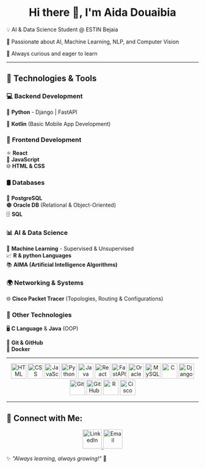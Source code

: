 <h1 align="center">Hi there 👋, I'm Aida Douaibia</h1>

<p align="center">
 
💡 AI & Data Science Student @ ESTIN Bejaia  
  
🔎 Passionate about AI, Machine Learning, NLP, and Computer Vision 
  
 🚀 Always curious and eager to learn  
 
</p>

---
## 🌟 **Technologies & Tools**  

### 💻 **Backend Development**  
🐍 **Python** - Django | FastAPI  

📱 **Kotlin** (Basic Mobile App Development)  

### 🎨 **Frontend Development**  
⚛️ **React**  
📜 **JavaScript**  
🌐 **HTML & CSS**  

### 🛢️ **Databases**  
🐘 **PostgreSQL**  
🟠 **Oracle DB** (Relational & Object-Oriented)  
🗄️ **SQL**  

### 📊 **AI & Data Science**  
🧠 **Machine Learning** - Supervised & Unsupervised  
📈 **R & python Languages**  
📚 **AIMA (Artificial Intelligence Algorithms)**  

### 🌍 **Networking & Systems**  
🌐 **Cisco Packet Tracer** (Topologies, Routing & Configurations)  

### 🔧 **Other Technologies**  
🖥️ **C Language** & **Java** (OOP)

🐙 **Git & GitHub**  
🐳 **Docker** 



----
<p align="center">
  <img src="https://cdn-icons-png.flaticon.com/128/5968/5968267.png" width="40" height="40" alt="HTML"/>
  <img src="https://cdn-icons-png.flaticon.com/128/732/732190.png" width="40" height=40" alt="CSS"/>
  <img src="https://cdn-icons-png.flaticon.com/128/5968/5968292.png" width="40" height="40" alt="JavaScript"/>
  <img src="https://cdn-icons-png.flaticon.com/128/5968/5968350.png" width="40" height="40" alt="Python"/>
  <img src="https://cdn-icons-png.flaticon.com/128/5968/5968282.png" width="40" height="40" alt="Java"/>
  <img src="https://cdn-icons-png.flaticon.com/128/919/919851.png" width="40" height="40" alt="React"/>
  <img src="https://i2.wp.com/rubikscode.net/wp-content/uploads/2020/11/92388600-8d1c-11ea-9993-a726466b5099.png?w=1080&ssl=1" width="40" height="40" alt="FastAPI"/>
  <img src="https://external-content.duckduckgo.com/iu/?u=https%3A%2F%2Ftse1.mm.bing.net%2Fth%3Fid%3DOIP.cUlcQSPMSsjw0-UTnpqcFwHaE2%26pid%3DApi&f=1&ipt=5072c40f4ebf92c53328d019267de54bac216511fa1a6ca1c871f2eee14c67bc&ipo=images" width="40" height="40" alt="Oracle"/>
  <img src="https://cdn-icons-png.flaticon.com/128/919/919836.png" width="40" height="40" alt="MySQL"/>
  <img src="https://external-content.duckduckgo.com/iu/?u=https%3A%2F%2Ftse2.mm.bing.net%2Fth%3Fid%3DOIP.5d8UVfgws59CnTxVoYQplwHaIe%26pid%3DApi&f=1&ipt=c2d3884878295a397eaf3cdd431536356554ea105f9b429abfdbc1c6ae4c95b5&ipo=images" width="40" height="40" alt=" C"/>
  <img src="https://cdn.iconscout.com/icon/free/png-512/django-1-282754.png)" width="40" height="40" alt="Django"/>
  <img src="https://cdn-icons-png.flaticon.com/128/733/733609.png" width="40" height="40" alt="Git"/>
  <img src="https://cdn-icons-png.flaticon.com/128/733/733553.png" width="40" height="40" alt="GitHub"/>
  <img src="https://external-content.duckduckgo.com/iu/?u=https%3A%2F%2Fdownload.logo.wine%2Flogo%2FR_(programming_language)%2FR_(programming_language)-Logo.wine.png&f=1&nofb=1&ipt=dd4b1d15c9b3a210e135d7770864c5615be93a6bc0ce80f04f6f9e1be6c0830f&ipo=images" width="40" height="40" alt="R"/>
  <img src="https://external-content.duckduckgo.com/iu/?u=https%3A%2F%2Ftse4.mm.bing.net%2Fth%3Fid%3DOIP.jrzsUe6lBkA45pXuGlP1rwHaIC%26pid%3DApi&f=1&ipt=cae2fb67a7fceb33438fee1af96d02154e95fa91d02d0099fa9d17814c701d33&ipo=images" width="40" height="40" alt="Cisco Packet Tracer"/>
</p>

---





## 🔗 Connect with Me:

<p align="center">
  <a href="https://www.linkedin.com/in/aida-douaibia-438872318/" target="_blank">
    <img src="https://cdn-icons-png.flaticon.com/128/145/145807.png" width="50" height="50" alt="LinkedIn"/>
  </a>
  <a href="a_douaibia@estin.dz" target="_blank">
    <img src="https://cdn-icons-png.flaticon.com/128/281/281769.png" width="50" height="50" alt="Email"/>
  </a>
  
</p>

✨ _"Always learning, always growing!"_ 🚀  
